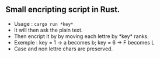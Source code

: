 ## Small encripting script in Rust.
- Usage : `cargo run *key*`
- It will then ask the plain text.
- Then encript it by by moving each lettre by \*key\* ranks.
- Exemple : key = 1 -> a becomes b; key = 6 -> F becomes L
- Case and non lettre chars are preserved.